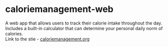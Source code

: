 # caloriemanagement-web

A web app that allows users to track their calorie intake throughout the day. Includes a built-in calculator that can determine your personal daily norm of calories.<br/> 
Link to the stie - <a href="caloriemanagement.org">caloriemanagement.org</a>
